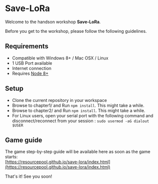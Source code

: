# Save-LoRa

Welcome to the handson workshop **Save-LoRa**.

Before you get to the workshop, please follow the following guidelines.

## Requirements
 * Compatible with Windows 8+ / Mac OSX / Linux
 * 1 USB Port available
 * Internet connection
 * Requires [Node 8+](https://nodejs.org/en/download/)

## Setup
 * Clone the current repository in your workspace
 * Browse to chapter1/ and Run `npm install`. This might take a while.
 * Browse to chapter2/ and Run `npm install`. This might take a while.
 * For Linux users, open your serial port with the following command and disconnect/reconnect from your session : 
 `sudo usermod -aG dialout $USER`

## Game guide

The game step-by-step guide will be available here as soon as the game starts:  
[https://resourcepool.github.io/save-lora/index.html](https://resourcepool.github.io/save-lora/index.html)

That's it! See you soon!
